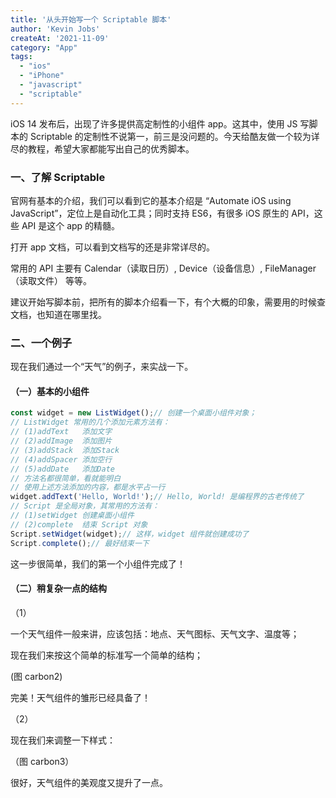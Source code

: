 ```yaml
---
title: '从头开始写一个 Scriptable 脚本'
author: 'Kevin Jobs'
createAt: '2021-11-09'
category: "App"
tags:
  - "ios"
  - "iPhone"
  - "javascript"
  - "scriptable"
---
```


iOS 14 发布后，出现了许多提供高定制性的小组件 app。这其中，使用 JS 写脚本的 Scriptable 的定制性不说第一，前三是没问题的。今天给酷友做一个较为详尽的教程，希望大家都能写出自己的优秀脚本。



### 一、了解 Scriptable

官网有基本的介绍，我们可以看到它的基本介绍是 “Automate iOS using JavaScript”，定位上是自动化工具；同时支持 ES6，有很多 iOS 原生的 API，这些 API 是这个 app 的精髓。

打开 app 文档，可以看到文档写的还是非常详尽的。

常用的 API 主要有 Calendar（读取日历）, Device（设备信息）, FileManager（读取文件） 等等。

建议开始写脚本前，把所有的脚本介绍看一下，有个大概的印象，需要用的时候查文档，也知道在哪里找。

### 二、一个例子

现在我们通过一个“天气”的例子，来实战一下。

#### （一）基本的小组件

```javascript
const widget = new ListWidget();// 创建一个桌面小组件对象；
// ListWidget 常用的几个添加元素方法有：
// (1)addText   添加文字
// (2)addImage  添加图片
// (3)addStack  添加Stack
// (4)addSpacer 添加空行
// (5)addDate   添加Date
// 方法名都很简单，看就能明白
// 使用上述方法添加的内容，都是水平占一行
widget.addText('Hello, World!');// Hello, World! 是编程界的古老传统了
// Script 是全局对象，其常用的方法有：
// (1)setWidget 创建桌面小组件
// (2)complete  结束 Script 对象
Script.setWidget(widget);// 这样，widget 组件就创建成功了
Script.complete();// 最好结束一下
```

这一步很简单，我们的第一个小组件完成了！

#### （二）稍复杂一点的结构

（1）

一个天气组件一般来讲，应该包括：地点、天气图标、天气文字、温度等；

现在我们来按这个简单的标准写一个简单的结构；

(图 carbon2)

完美！天气组件的雏形已经具备了！

（2）

现在我们来调整一下样式：

（图 carbon3）

很好，天气组件的美观度又提升了一点。